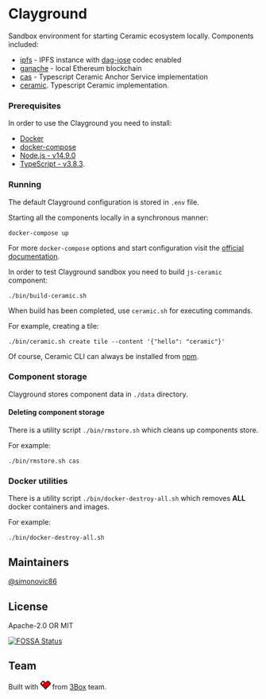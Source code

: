# Clayground

Sandbox environment for starting Ceramic ecosystem locally. Components included:

* [ipfs](https://github.com/ceramicnetwork/js-ipfs-daemon) - IPFS instance with [dag-jose](https://github.com/ceramicnetwork/js-dag-jose) codec enabled
* [ganache](https://www.trufflesuite.com/ganache) - local Ethereum blockchain
* [cas](https://github.com/ceramicnetwork/ceramic-anchor-service) - Typescript Ceramic Anchor Service implementation
* [ceramic](https://github.com/ceramicnetwork/js-ceramic). Typescript Ceramic implementation.

### Prerequisites

In order to use the Clayground you need to install:

* [Docker](https://docs.docker.com/get-docker/)
* [docker-compose](https://docs.docker.com/compose/install/)
* [Node.js - v14.9.0](https://nodejs.org)
* [TypeScript - v3.8.3](https://www.typescriptlang.org).

### Running

The default Clayground configuration is stored in `.env` file.

Starting all the components locally in a synchronous manner:

```shell script
docker-compose up
```

For more `docker-compose` options and start configuration visit the [official documentation](https://docs.docker.com/compose/reference/overview/).

In order to test Clayground sandbox you need to build `js-ceramic` component:

```shell script
./bin/build-ceramic.sh
```

When build has been completed, use `ceramic.sh` for executing commands. 

For example, creating a tile:
```shell script
./bin/ceramic.sh create tile --content '{"hello": "ceramic"}'
```

Of course, Ceramic CLI can always be installed from [npm](https://www.npmjs.com/package/@ceramicnetwork/ceramic-cli).

### Component storage

Clayground stores component data in `./data` directory.

#### Deleting component storage

There is a utility script `./bin/rmstore.sh` which cleans up components store.

For example:
```shell script
./bin/rmstore.sh cas
```

### Docker utilities

There is a utility script `./bin/docker-destroy-all.sh` which removes **ALL** docker containers and images.

For example:
```shell script
./bin/docker-destroy-all.sh
```

## Maintainers
[@simonovic86](https://github.com/simonovic86)

## License

Apache-2.0 OR MIT

[![FOSSA Status](https://app.fossa.com/api/projects/git%2Bgithub.com%2Fceramicnetwork%2Fclayground.svg?type=large)](https://app.fossa.com/projects/git%2Bgithub.com%2Fceramicnetwork%2Fclayground?ref=badge_large)

## Team

Built with  <img src="./resources/heart.png" width="20"/> from [3Box](https://3box.io) team.
